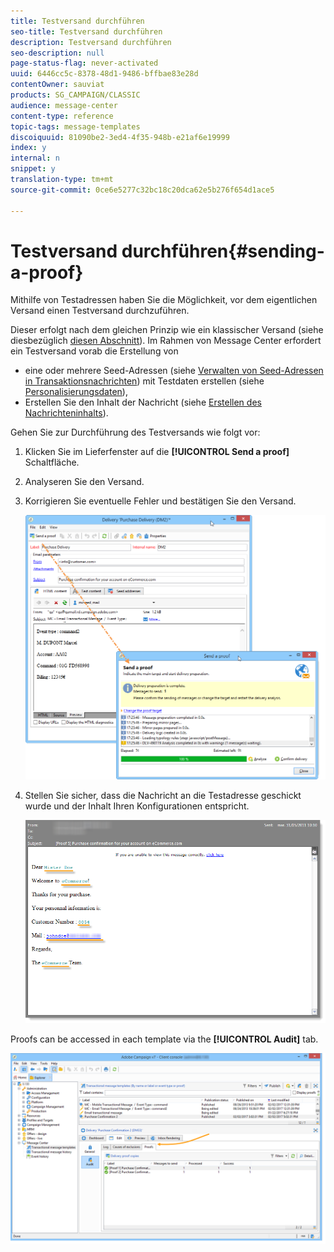 ```yaml
---
title: Testversand durchführen
seo-title: Testversand durchführen
description: Testversand durchführen
seo-description: null
page-status-flag: never-activated
uuid: 6446cc5c-8378-48d1-9486-bffbae83e28d
contentOwner: sauviat
products: SG_CAMPAIGN/CLASSIC
audience: message-center
content-type: reference
topic-tags: message-templates
discoiquuid: 81090be2-3ed4-4f35-948b-e21af6e19999
index: y
internal: n
snippet: y
translation-type: tm+mt
source-git-commit: 0ce6e5277c32bc18c20dca62e5b276f654d1ace5

---
```



# Testversand durchführen{#sending-a-proof}

Mithilfe von Testadressen haben Sie die Möglichkeit, vor dem eigentlichen Versand einen Testversand durchzuführen.

Dieser erfolgt nach dem gleichen Prinzip wie ein klassischer Versand (siehe diesbezüglich [diesen Abschnitt](../../delivery/using/steps-validating-the-delivery.md#sending-a-proof)). Im Rahmen von Message Center erfordert ein Testversand vorab die Erstellung von

* eine oder mehrere Seed-Adressen (siehe [Verwalten von Seed-Adressen in Transaktionsnachrichten](../../message-center/using/managing-seed-addresses-in-transactional-messages.md)) mit Testdaten erstellen (siehe [Personalisierungsdaten](../../message-center/using/personalization-data.md)),
* Erstellen Sie den Inhalt der Nachricht (siehe [Erstellen des Nachrichteninhalts](../../message-center/using/creating-message-content.md)).

Gehen Sie zur Durchführung des Testversands wie folgt vor:

1. Klicken Sie im Lieferfenster auf die **[!UICONTROL Send a proof]** Schaltfläche.
1. Analyseren Sie den Versand.
1. Korrigieren Sie eventuelle Fehler und bestätigen Sie den Versand.

   ![](assets/messagecenter_send_proof_001.png)

1. Stellen Sie sicher, dass die Nachricht an die Testadresse geschickt wurde und der Inhalt Ihren Konfigurationen entspricht.

   ![](assets/messagecenter_send_proof_002.png)

Proofs can be accessed in each template via the **[!UICONTROL Audit]** tab.

![](assets/messagecenter_send_proof_003.png)

